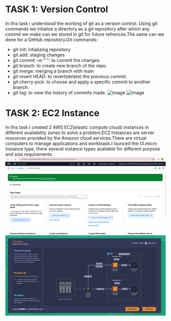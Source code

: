 # TASK 1: Version Control
In this task i understood the working of git as a version control. Using git commands we intialize a directory as a git repository after which any commit we make can we stored in git for future refrences.The same can we done for a GitHub repository.Git commands:
- git init: intializing repository
- git add: staging changes
- git commit -m " ": to commit the changes
- git branch: to create new branch of the repo.
- git merge: merging a branch with main
- git revert HEAD: to revert(delete) the previous commit.
- git cherry-pick: to choose and apply a specific commit to another branch.
- git log: to view the history of commits made.
![image]()
![image]()

# TASK 2: EC2 Instance
In this task I created 2 AWS EC2(elastic compute cloud) instances in different avaliability zones to solve a problem.EC2 Instances are server resources provided by the Amazon cloud services.There are virtual computers to manage applications and workloads.I launced the t3.micro instance type, there several instance types avaliable for different purpose and size requirements.
![image](https://github.com/unnathi-rb/report-marvel/blob/main/Screenshot%202025-03-28%20214517.png?raw=true)
![image](https://github.com/unnathi-rb/report-marvel/blob/main/Screenshot%202025-03-29%20000741.png?raw=true)

